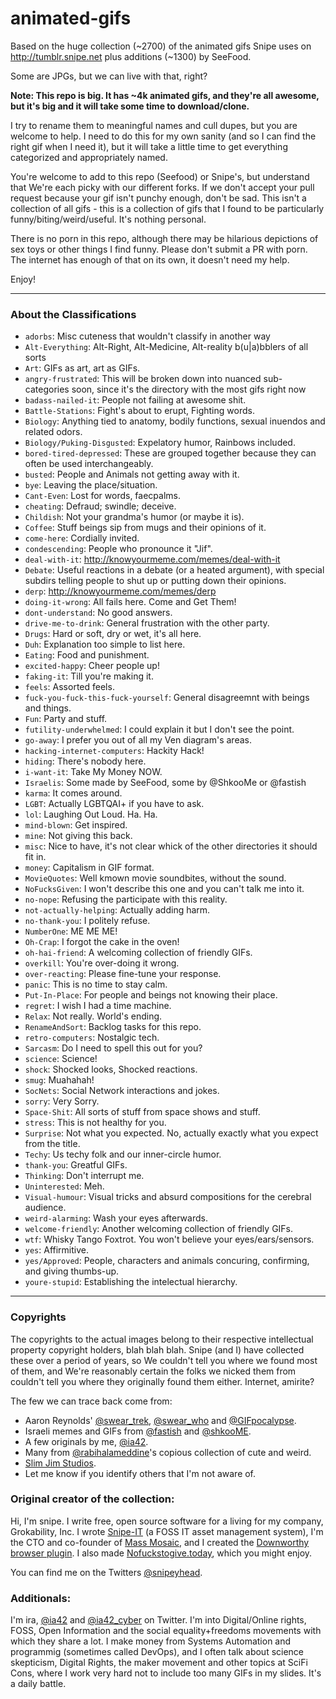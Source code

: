 # animated-gifs
Based on the huge collection (~2700) of the animated gifs Snipe uses on 
http://tumblr.snipe.net plus additions (~1300) by SeeFood.

Some are JPGs, but we can live with that, right?

**Note: This repo is big. It has ~4k animated gifs, and they're all awesome,
but it's big and it will take some time to download/clone.**

I try to rename them to meaningful names and cull dupes, but you are welcome to
help.  I need to do this for my own sanity (and so I can find the right gif
when I need it), but it will take a little time to get everything categorized
and appropriately named.

You're welcome to add to this repo (Seefood) or Snipe's, but understand that
We're each picky with our different forks. If we don't accept your pull request
because your gif isn't punchy enough, don't be sad. This isn't a collection of
all gifs - this is a collection of gifs that I found to be particularly
funny/biting/weird/useful.  It's nothing personal.

There is no porn in this repo, although there may be hilarious depictions of
sex toys or other things I find funny. Please don't submit a PR with porn. The
internet has enough of that on its own, it doesn't need my help. 

Enjoy!

-----

### About the Classifications

- `adorbs`: Misc cuteness that wouldn't classify in another way
- `Alt-Everything`: Alt-Right, Alt-Medicine, Alt-reality b(u|a)bblers of all sorts
- `Art`: GIFs as art, art as GIFs.
- `angry-frustrated`: This will be broken down into nuanced sub-categories soon, since it's the directory with the most gifs right now
- `badass-nailed-it`: People not failing at awesome shit.
- `Battle-Stations`: Fight's about to erupt, Fighting words.
- `Biology`: Anything tied to anatomy, bodily functions, sexual inuendos and related odors.
- `Biology/Puking-Disgusted`: Expelatory humor, Rainbows included.
- `bored-tired-depressed`: These are grouped together because they can often be used interchangeably.
- `busted`: People and Animals not getting away with it.
- `bye`: Leaving the place/situation.
- `Cant-Even`: Lost for words, faecpalms.
- `cheating`: Defraud; swindle; deceive.
- `Childish`: Not your grandma's humor (or maybe it is).
- `Coffee`: Stuff beings sip from mugs and their opinions of it.
- `come-here`: Cordially invited.
- `condescending`: People who pronounce it "Jif".
- `deal-with-it`: http://knowyourmeme.com/memes/deal-with-it
- `Debate`: Useful reactions in a debate (or a heated argument), with special subdirs telling people to shut up or putting down their opinions.
- `derp`: http://knowyourmeme.com/memes/derp
- `doing-it-wrong`: All fails here. Come and Get Them!
- `dont-understand`: No good answers.
- `drive-me-to-drink`: General frustration with the other party.
- `Drugs`: Hard or soft, dry or wet, it's all here.
- `Duh`: Explanation too simple to list here.
- `Eating`: Food and punishment.
- `excited-happy`: Cheer people up!
- `faking-it`: Till you're making it.
- `feels`: Assorted feels.
- `fuck-you-fuck-this-fuck-yourself`: General disagreemnt with beings and things.
- `Fun`: Party and stuff.
- `futility-underwhelmed`: I could explain it but I don't see the point.
- `go-away`: I prefer you out of all my Ven diagram's areas.
- `hacking-internet-computers`: Hackity Hack!
- `hiding`: There's nobody here.
- `i-want-it`: Take My Money NOW.
- `Israelis`: Some made by SeeFood, some by @ShkooMe or @fastish
- `karma`: It comes around.
- `LGBT`: Actually LGBTQAI+ if you have to ask.
- `lol`: Laughing Out Loud. Ha. Ha.
- `mind-blown`: Get inspired.
- `mine`: Not giving this back.
- `misc`: Nice to have, it's not clear whick of the other directories it should fit in.
- `money`: Capitalism in GIF format.
- `MovieQuotes`: Well kmown movie soundbites, without the sound.
- `NoFucksGiven`: I won't describe this one and you can't talk me into it.
- `no-nope`: Refusing the participate with this reality.
- `not-actually-helping`: Actually adding harm.
- `no-thank-you`: I politely refuse.
- `NumberOne`: ME ME ME!
- `Oh-Crap`: I forgot the cake in the oven!
- `oh-hai-friend`: A welcoming collection of friendly GIFs.
- `overkill`: You're over-doing it wrong.
- `over-reacting`: Please fine-tune your response.
- `panic`: This is no time to stay calm.
- `Put-In-Place`: For people and beings not knowing their place.
- `regret`: I wish I had a time machine.
- `Relax`: Not really. World's ending.
- `RenameAndSort`: Backlog tasks for this repo.
- `retro-computers`: Nostalgic tech.
- `Sarcasm`: Do I need to spell this out for you?
- `science`: Science!
- `shock`: Shocked looks, Shocked reactions.
- `smug`: Muahahah!
- `SocNets`: Social Network interactions and jokes.
- `sorry`: Very Sorry.
- `Space-Shit`: All sorts of stuff from space shows and stuff.
- `stress`: This is not healthy for you.
- `Surprise`: Not what you expected. No, actually exactly what you expect from the title.
- `Techy`: Us techy folk and our inner-circle humor.
- `thank-you`: Greatful GIFs.
- `Thinking`: Don't interrupt me.
- `Uninterested`: Meh.
- `Visual-humour`: Visual tricks and absurd compositions for the cerebral audience.
- `weird-alarming`: Wash your eyes afterwards.
- `welcome-friendly`: Another welcoming collection of friendly GIFs.
- `wtf`: Whisky Tango Foxtrot. You won't believe your eyes/ears/sensors.
- `yes`: Affirmitive.
- `yes/Approved`: People, characters and animals concuring, confirming, and giving thumbs-up.
- `youre-stupid`: Establishing the intelectual hierarchy.

-----

### Copyrights

The copyrights to the actual images belong to their respective intellectual
property copyright holders, blah blah blah. Snipe (and I) have collected these
over a period of years, so We couldn't tell you where we found most of them,
and We're reasonably certain the folks we nicked them from couldn't tell you
where they originally found them either. Internet, amirite?

The few we can trace back come from:
- Aaron Reynolds' [@swear_trek](https://twitter.com/swear_trek), [@swear_who](https://twitter.com/swear_who) and [@GIFpocalypse](https://twitter.com/GIFpocalypse).
- Israeli memes and GIFs from [@fastish](https://twitter.com/fastish) and [@shkooME](https://twitter.com/shkooME).
- A few originals by me, [@ia42](https://twitter.com/ia42).
- Many from [@rabihalameddine](https://twitter.com/rabihalameddine)'s copious collection of cute and weird.
- [Slim Jim Studios](http://www.slimjimstudios.com/).
- Let me know if you identify others that I'm not aware of.

### Original creator of the collection:

Hi, I'm snipe. I write free, open source software for a living for my company,
Grokability, Inc. I wrote [Snipe-IT](https://snipeitapp.com) (a FOSS IT asset
management system), I'm the CTO and co-founder of [Mass Mosaic](https://massmosaic.com),
and I created the [Downworthy browser plugin](http://downworthy.snipe.net). I also made 
[Nofuckstogive.today](http://nofuckstogive.today), which you might enjoy.

You can find me on the Twitters [@snipeyhead](https://twitter.com/snipeyhead).

### Additionals:

I'm ira, [@ia42](https://twitter.com/ia42) and
[@ia42_cyber](https://twitter.com/ia42_cyber) on Twitter. I'm into
Digital/Online rights, FOSS, Open Information and the social equality+freedoms
movements with which they share a lot. I make money from Systems Automation and
programmig (sometimes called DevOps), and I often talk about science
skepticism, Digital Rights, the maker movement and other topics at SciFi Cons,
where I work very hard not to include too many GIFs in my slides. It's a daily
battle.
